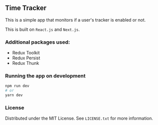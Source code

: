 ## Time Tracker

This is a simple app that monitors if a user's tracker is enabled or not.

This is built on `React.js` and `Next.js`.

### Additional packages used:
- Redux Toolkit
- Redux Persist
- Redux Thunk

### Running the app on development
```bash
npm run dev
# or
yarn dev
```

### License
Distributed under the MIT License. See `LICENSE.txt` for more information.